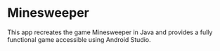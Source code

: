 # Minesweeper
This app recreates the game Minesweeper in Java and provides a fully functional game accessible using Android Studio.

